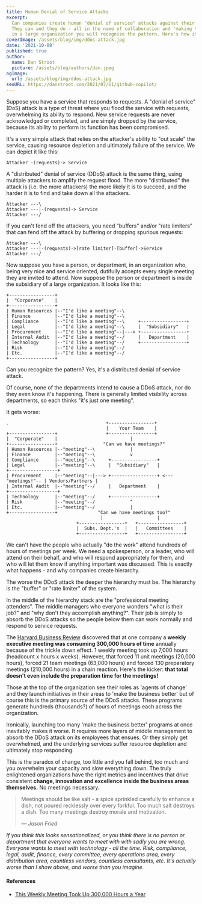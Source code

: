 ```yaml
---
title: Human Denial of Service Attacks
excerpt:
  Can companies create human "denial of service" attacks against their own employees?
  They can and they do - all in the name of collaboration and 'making the business better'. If you work
  in a large organization you will recognize the pattern. Here's how it works...
coverImage: /assets/blog/img/ddos-attack.jpg
date: '2021-10-08'
published: true
author:
  name: Dan Stroot
  picture: /assets/blog/authors/dan.jpeg
ogImage:
  url: /assets/blog/img/ddos-attack.jpg
seoURL: https://danstroot.com/2021/07/11/github-copilot/
---
```


Suppose you have a service that responds to requests. A "denial of service" (DoS) attack is a type of threat where you flood the service with requests, overwhelming its ability to respond. New service requests are never acknowledged or completed, and are simply dropped by the service, because its ability to perform its function has been compromised.

It's a very simple attack that relies on the attacker's ability to "out scale" the service, causing resource depletion and ultimately failure of the service. We can depict it like this:

```shell
Attacker -(requests)-> Service
```

A "distributed" denial of service (DDoS) attack is the same thing, using multiple attackers to amplify the request flood. The more "distributed" the attack is (i.e. the more attackers) the more likely it is to succeed, and the harder it is to find and take down all the attackers.

```shell
Attacker ---\
Attacker ---|-(requests)-> Service
Attacker ---/
```

If you can't fend off the attackers, you need "buffers" and/or "rate limiters" that can fend off the attack by buffering or dropping spurious requests:

```shell
Attacker ---\
Attacker ---|-(requests)->[rate limiter]-[buffer]->Service
Attacker ---/
```

Now suppose you have a person, or department, in an organization who, being very nice and service oriented, dutifully accepts every single meeting they are invited to attend. Now suppose the person or department is inside the subsidiary of a large organization. It looks like this:

```shell
+-----------------+
|  "Corporate"    |
+-----------------+
| Human Resources |--"I'd like a meeting"--\
| Finance         |--"I'd like a meeting"--\
| Compliance      |--"I'd like a meeting"--\     +-----------------+
| Legal           |--"I'd like a meeting"--\     |  "Subsidiary"   |
| Procurement     |--"I'd like a meeting"--|---> +-----------------+
| Internal Audit  |--"I'd like a meeting"--/     |   Department    |
| Technology      |--"I'd like a meeting"--/     +-----------------+
| Risk            |--"I'd like a meeting"--/
| Etc.            |--"I'd like a meeting"--/
+-----------------+
```

Can you recognize the pattern? Yes, it's a distributed denial of service attack.

Of course, none of the departments intend to cause a DDoS attack, nor do they even know it's happening. There is generally limited visibility across departments, so each thinks "it's just one meeting".

It gets worse:

```shell
.                                    +-----------------+
                                     |    Your Team    |
+-----------------+                  +-----------------+
|  "Corporate"    |                           |
+-----------------+                 "Can we have meetings?"
| Human Resources |--"meeting"--\             |
| Finance         |--"meeting"--\             v
| Compliance      |--"meeting"--\     +-----------------+
| Legal           |--"meeting"--\     |  "Subsidiary"   |                  +------------------+
| Procurement     |--"meeting"--|---> +-----------------+ <---"meetings!"-- | Vendors/Partners |
| Internal Audit  |--"meeting"--/     |   Department    |                  +------------------+
| Technology      |--"meeting"--/     +-----------------+
| Risk            |--"meeting"--/             ^
| Etc.            |--"meeting"--/             |
+-----------------+               "Can we have meetings too?"
                                   |                    |
                          +-----------------+   +-----------------+
                          |  Subs. Dept.'s  |   |   Committees    |
                          +-----------------+   +-----------------+
```

We can't have the people who actually "do the work" attend hundreds of hours of meetings per week. We need a spokesperson, or a leader, who will attend on their behalf, and who will respond appropriately for them, and who will let them know if anything important was discussed. This is exactly what happens - and why companies create hierarchy.

The worse the DDoS attack the deeper the hierarchy must be. The hierarchy is the "buffer" or "rate limiter" of the system.

In the middle of the hierarchy stack are the "professional meeting attenders". The middle managers who everyone wonders "what is their job?" and "why don't they accomplish anything?". Their job is simply to absorb the DDoS attacks so the people below them can work normally and respond to service requests.

The [Harvard Business Review](https://hbr.org/2014/04/how-a-weekly-meeting-took-up-300000-hours-a-year) discovered that at one company a **weekly executive meeting was consuming 300,000 hours of time** annually because of the trickle down effect. 1 weekly meeting took up 7,000 hours (headcount x hours x weeks). However, that forced 11 unit meetings (20,000 hours), forced 21 team meetings (63,000 hours) and forced 130 preparatory meetings (210,000 hours) in a chain reaction. Here's the kicker: **that total doesn't even include the preparation time for the meetings!**

Those at the top of the organization see their roles as 'agents of change' and they launch initiatives in their areas to 'make the business better' but of course this is the primary source of the DDoS attacks. These programs generate hundreds (thousands?) of hours of meetings each across the organization.

Ironically, launching too many 'make the business better' programs at once inevitably makes it worse. It requires more layers of middle management to absorb the DDoS attack on its employees that ensues. Or they simply get overwhelmed, and the underlying services suffer resource depletion and ultimately stop responding.

This is the paradox of change, too little and you fall behind, too much and you overwhelm your capacity and slow everything down. The truly enlightened organizations have the right metrics and incentives that drive consistent **change, innovation and excellence inside the business areas themselves.** No meetings necessary.

> Meetings should be like salt - a spice sprinkled carefully to enhance a dish, not poured recklessly over every forkful. Too much salt destroys a dish. Too many meetings destroy morale and motivation.
>
> <cite>&mdash; Jason Fried</cite>

_If you think this looks sensationalized, or you think there is no person or department that everyone wants to meet with with sadly you are wrong. Everyone wants to meet with technology - all the time. Risk, compliance, legal, audit, finance, every committee, every operations area, every distribution area, countless vendors, countless consultants, etc. It's actually worse than I show above, and worse than you imagine._

#### References

- [This Weekly Meeting Took Up 300,000 Hours a Year](https://hbr.org/2014/04/how-a-weekly-meeting-took-up-300000-hours-a-year)
